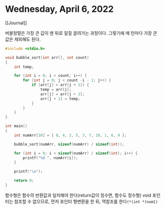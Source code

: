 # Wednesday, April 6, 2022

[[Journal]]

버블정렬은 가장 큰 값이 맨 뒤로 질질 끌려가는 과정이다. 그렇기에 매 턴마다 가장 큰 값은 제외해도 된다.

```c
#include <stdio.h>

void bubble_sort(int arr[], int count)
{
    int temp;

    for (int i = 0; i < count; i++) {
        for (int j = 0; j < count -i - 1; j++) {
            if (arr[j] > arr[j + 1]) {
                temp = arr[j];
                arr[j] = arr[j + 1];
                arr[j + 1] = temp;
            }
        }
    }
}

int main()
{
    int numArr[10] = { 8, 4, 2, 5, 3, 7, 10, 1, 6, 9 };

    bubble_sort(numArr, sizeof(numArr) / sizeof(int));

    for (int i = 0; i < sizeof(numArr) / sizeof(int); i++) {
        printf("%d ", numArr[i]);
    }
    
    printf("\n");

    return 0;
}
```

함수형은 함수의 반환값과 일치해야 한다(return값이 정수면, 함수도 정수형)
void 포인터는 참조할 수 없으므로, 먼저 포인터 형변환을 한 뒤, 역참조를 한다`(*(int *)num1)`
